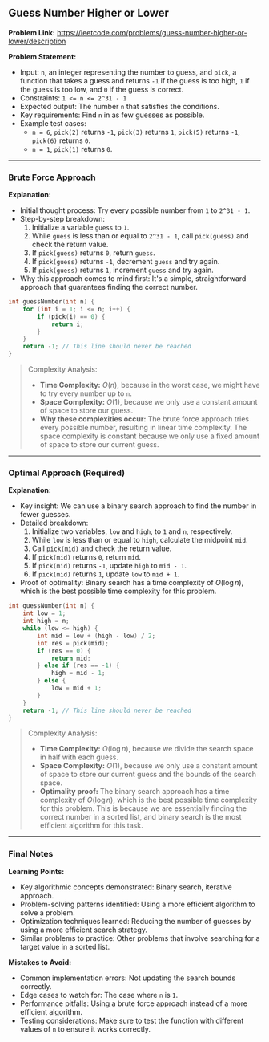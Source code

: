 ## Guess Number Higher or Lower
**Problem Link:** https://leetcode.com/problems/guess-number-higher-or-lower/description

**Problem Statement:**
- Input: `n`, an integer representing the number to guess, and `pick`, a function that takes a guess and returns `-1` if the guess is too high, `1` if the guess is too low, and `0` if the guess is correct.
- Constraints: `1 <= n <= 2^31 - 1`
- Expected output: The number `n` that satisfies the conditions.
- Key requirements: Find `n` in as few guesses as possible.
- Example test cases:
  - `n = 6`, `pick(2)` returns `-1`, `pick(3)` returns `1`, `pick(5)` returns `-1`, `pick(6)` returns `0`.
  - `n = 1`, `pick(1)` returns `0`.

---

### Brute Force Approach
**Explanation:**
- Initial thought process: Try every possible number from `1` to `2^31 - 1`.
- Step-by-step breakdown:
  1. Initialize a variable `guess` to `1`.
  2. While `guess` is less than or equal to `2^31 - 1`, call `pick(guess)` and check the return value.
  3. If `pick(guess)` returns `0`, return `guess`.
  4. If `pick(guess)` returns `-1`, decrement `guess` and try again.
  5. If `pick(guess)` returns `1`, increment `guess` and try again.
- Why this approach comes to mind first: It's a simple, straightforward approach that guarantees finding the correct number.

```cpp
int guessNumber(int n) {
    for (int i = 1; i <= n; i++) {
        if (pick(i) == 0) {
            return i;
        }
    }
    return -1; // This line should never be reached
}
```

> Complexity Analysis:
> - **Time Complexity:** $O(n)$, because in the worst case, we might have to try every number up to `n`.
> - **Space Complexity:** $O(1)$, because we only use a constant amount of space to store our guess.
> - **Why these complexities occur:** The brute force approach tries every possible number, resulting in linear time complexity. The space complexity is constant because we only use a fixed amount of space to store our current guess.

---

### Optimal Approach (Required)
**Explanation:**
- Key insight: We can use a binary search approach to find the number in fewer guesses.
- Detailed breakdown:
  1. Initialize two variables, `low` and `high`, to `1` and `n`, respectively.
  2. While `low` is less than or equal to `high`, calculate the midpoint `mid`.
  3. Call `pick(mid)` and check the return value.
  4. If `pick(mid)` returns `0`, return `mid`.
  5. If `pick(mid)` returns `-1`, update `high` to `mid - 1`.
  6. If `pick(mid)` returns `1`, update `low` to `mid + 1`.
- Proof of optimality: Binary search has a time complexity of $O(\log n)$, which is the best possible time complexity for this problem.

```cpp
int guessNumber(int n) {
    int low = 1;
    int high = n;
    while (low <= high) {
        int mid = low + (high - low) / 2;
        int res = pick(mid);
        if (res == 0) {
            return mid;
        } else if (res == -1) {
            high = mid - 1;
        } else {
            low = mid + 1;
        }
    }
    return -1; // This line should never be reached
}
```

> Complexity Analysis:
> - **Time Complexity:** $O(\log n)$, because we divide the search space in half with each guess.
> - **Space Complexity:** $O(1)$, because we only use a constant amount of space to store our current guess and the bounds of the search space.
> - **Optimality proof:** The binary search approach has a time complexity of $O(\log n)$, which is the best possible time complexity for this problem. This is because we are essentially finding the correct number in a sorted list, and binary search is the most efficient algorithm for this task.

---

### Final Notes

**Learning Points:**
- Key algorithmic concepts demonstrated: Binary search, iterative approach.
- Problem-solving patterns identified: Using a more efficient algorithm to solve a problem.
- Optimization techniques learned: Reducing the number of guesses by using a more efficient search strategy.
- Similar problems to practice: Other problems that involve searching for a target value in a sorted list.

**Mistakes to Avoid:**
- Common implementation errors: Not updating the search bounds correctly.
- Edge cases to watch for: The case where `n` is `1`.
- Performance pitfalls: Using a brute force approach instead of a more efficient algorithm.
- Testing considerations: Make sure to test the function with different values of `n` to ensure it works correctly.